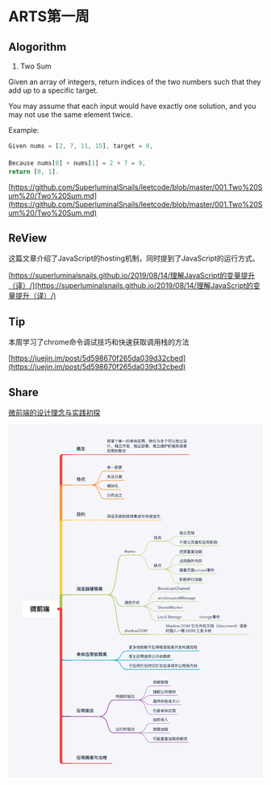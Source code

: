 # ARTS第一周

## Alogorithm

1. Two Sum

Given an array of integers, return indices of the two numbers such that they add up to a specific target.

You may assume that each input would have exactly one solution, and you may not use the same element twice.

Example:

```javascript
Given nums = [2, 7, 11, 15], target = 9,

Because nums[0] + nums[1] = 2 + 7 = 9,
return [0, 1].

```

[https://github.com/SuperluminalSnails/leetcode/blob/master/001.Two%20Sum%20/Two%20Sum.md](https://github.com/SuperluminalSnails/leetcode/blob/master/001.Two%20Sum%20/Two%20Sum.md)


## ReView

这篇文章介绍了JavaScript的hosting机制，同时提到了JavaScript的运行方式。

[https://superluminalsnails.github.io/2019/08/14/理解JavaScript的变量提升（译）/](https://superluminalsnails.github.io/2019/08/14/理解JavaScript的变量提升（译）/)

## Tip

本周学习了chrome命令调试技巧和快速获取调用栈的方法

[https://juejin.im/post/5d598670f265da039d32cbed](https://juejin.im/post/5d598670f265da039d32cbed)

## Share


[微前端的设计理念与实践初探](https://zhuanlan.zhihu.com/p/41879781)

![微前端](./resource/ARTS-2019-08-19/01.png)